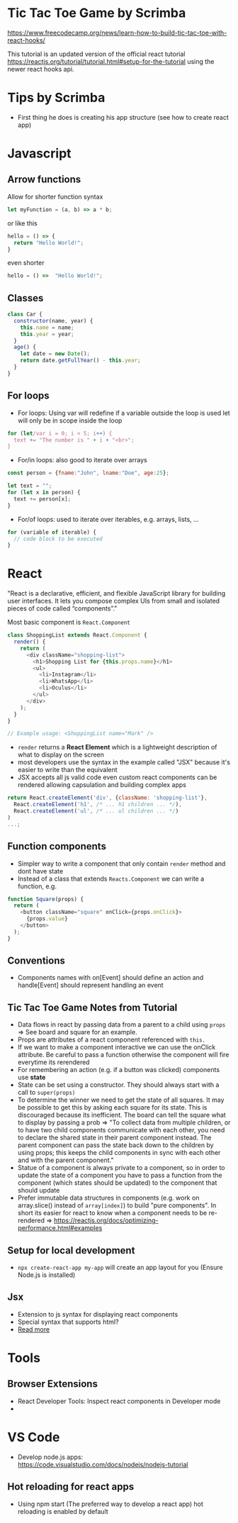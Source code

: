 # Tic Tac Toe Game by Scrimba

https://www.freecodecamp.org/news/learn-how-to-build-tic-tac-toe-with-react-hooks/

This tutorial is an updated version of the official react tutorial https://reactjs.org/tutorial/tutorial.html#setup-for-the-tutorial using the newer react hooks api. 

# Tips by Scrimba

* First thing he does is creating his app structure (see how to create react app)


# Javascript

## Arrow functions

Allow for shorter function syntax 

```js
let myFunction = (a, b) => a * b;
```

or like this 

```js
hello = () => {
  return "Hello World!";
}
```

even shorter 

```js
hello = () =>  "Hello World!";
```

## Classes 

```js
class Car {
  constructor(name, year) {
    this.name = name;
    this.year = year;
  }
  age() {
    let date = new Date();
    return date.getFullYear() - this.year;
  }
}
```
## For loops

* For loops: Using var will redefine if a variable outside the loop is used let will only be in scope inside the loop
```js
for (let/var i = 0; i < 5; i++) {
  text += "The number is " + i + "<br>";
}
```
* For/in loops: also good to iterate over arrays
```js
const person = {fname:"John", lname:"Doe", age:25};

let text = "";
for (let x in person) {
  text += person[x];
}
```
* For/of loops: used to iterate over iterables, e.g. arrays, lists, ...
```js
for (variable of iterable) {
  // code block to be executed
}
```
# React

"React is a declarative, efficient, and flexible JavaScript library for building user interfaces. It lets you compose complex UIs from small and isolated pieces of code called “components”."

Most basic component is `React.Component`


```js
class ShoppingList extends React.Component {
  render() {
    return (
      <div className="shopping-list">
        <h1>Shopping List for {this.props.name}</h1>
        <ul>
          <li>Instagram</li>
          <li>WhatsApp</li>
          <li>Oculus</li>
        </ul>
      </div>
    );
  }
}

// Example usage: <ShoppingList name="Mark" />
```

* `render` returns a **React Element** which is a lightweight description of what to display on the screen 
* most developers use the syntax in the example called "JSX" because it's easier to write than the equivalent
* JSX accepts all js valid code even custom react components can be rendered allowing capsulation and building complex apps

```js
return React.createElement('div', {className: 'shopping-list'},
  React.createElement('h1', /* ... h1 children ... */),
  React.createElement('ul', /* ... ul children ... */)
)
...;
```

## Function components

* Simpler way to write a component that only contain `render` method and dont have state 
* Instead of a class that extends `Reacts.Component` we can write a function, e.g.

```js
function Square(props) {
  return (
    <button className="square" onClick={props.onClick}>
      {props.value}
    </button>
  );
}
```

## Conventions

* Components names with on[Event] should define an action and handle[Event] should represent handling an event
## Tic Tac Toe Game Notes from Tutorial

* Data flows in react by passing data from a parent to a child using `props` &Rightarrow; See board and square for an example. 
* Props are attributes of a react component referenced with `this.`
* If we want to make a component interactive we can use the onClick attribute. Be careful to pass a function otherwise the component will fire everytime its rerendered
* For remembering an action (e.g. if a button was clicked) components use **state**
* State can be set using a constructor. They should always start with a call to `super(props)`
* To determine the winner we need to get the state of all squares. It may be possible to get this by asking each square for its state. This is discouraged because its inefficient. The board can tell the square what to display by passing a prob &Rightarrow; "To collect data from multiple children, or to have two child components communicate with each other, you need to declare the shared state in their parent component instead. The parent component can pass the state back down to the children by using props; this keeps the child components in sync with each other and with the parent component."
* Statue of a component is always private to a component, so in order to update the state of a component you have to pass a function from the component (which states should be updated) to the component that should update
* Prefer immutable data structures in components (e.g. work on array.slice() instead of `array[index]`) to build "pure components". In short its easier for react to know when a component needs to be re-rendered &Rightarrow; https://reactjs.org/docs/optimizing-performance.html#examples
## Setup for local development

* `npx create-react-app my-app` will create an app layout for you (Ensure Node.js is installed)

## Jsx 

* Extension to js syntax for displaying react components 
* Special syntax that supports html?
* [Read more](https://reactjs.org/docs/introducing-jsx.html)

# Tools

## Browser Extensions

* React Developer Tools: Inspect react components in Developer mode
* 

# VS Code

* Develop node.js apps: https://code.visualstudio.com/docs/nodejs/nodejs-tutorial

## Hot reloading for react apps

* Using npm start (The preferred way to develop a react app) hot reloading is enabled by default